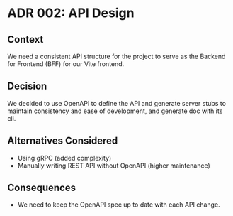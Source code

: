 # ADR 002: API Design

## Context
We need a consistent API structure for the project to serve as the Backend for Frontend (BFF) for our Vite frontend.

## Decision
We decided to use OpenAPI to define the API and generate server stubs to maintain consistency and ease of development, and generate doc with its cli.

## Alternatives Considered
- Using gRPC (added complexity)
- Manually writing REST API without OpenAPI (higher maintenance)

## Consequences
- We need to keep the OpenAPI spec up to date with each API change.
